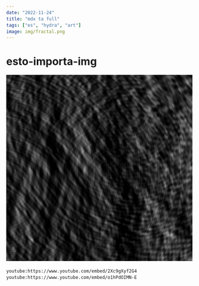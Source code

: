 ```yaml
---
date: "2022-11-24"
title: "mdx ta full"
tags: ["es", "hydra", "art"]
image: img/fractal.png
---
```


# esto-importa-img

![Alt ejemplo-0](./img/ondas.png)

`youtube:https://www.youtube.com/embed/2Xc9gXyf2G4`
`youtube:https://www.youtube.com/embed/o1hPdOIMN-E`
